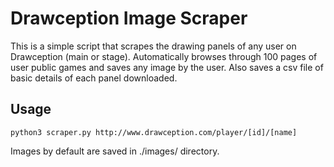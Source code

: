 # Drawception Image Scraper

This is a simple script that scrapes the drawing panels of any user on Drawception (main or stage). 
Automatically browses through 100 pages of user public games and saves any image by the user. Also saves a csv
file of basic details of each panel downloaded.

## Usage
`python3 scraper.py http://www.drawception.com/player/[id]/[name]`

Images by default are saved in ./images/ directory.
